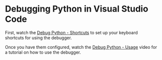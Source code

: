 # Debugging Python in Visual Studio Code

First, watch the [Debug Python - Shortcuts](https://app.screencastify.com/v3/watch/HBJhwo3JlAaLrD7xhfvw) to set up your keyboard shortcuts for using the debugger.

Once you have them configured, watch the [Debug Python - Usage](https://app.screencastify.com/v3/watch/5enLeaCwxMed67kjBG5X) video for a tutorial on how to use the debugger.